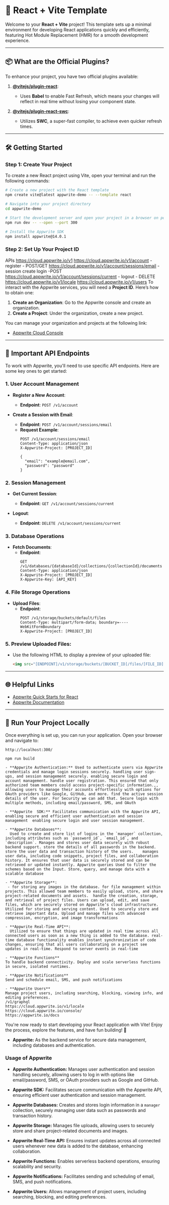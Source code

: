 # 🚀 React + Vite Template

Welcome to your **React + Vite** project! This template sets up a minimal environment for developing React applications quickly and efficiently, featuring Hot Module Replacement (HMR) for a smooth development experience.

---

## 📦 **What are the Official Plugins?**

To enhance your project, you have two official plugins available:

1. **[@vitejs/plugin-react](https://github.com/vitejs/vite-plugin-react/blob/main/packages/plugin-react/README.md)**: 
   - Uses **Babel** to enable Fast Refresh, which means your changes will reflect in real time without losing your component state.
   
2. **[@vitejs/plugin-react-swc](https://github.com/vitejs/vite-plugin-react-swc)**: 
   - Utilizes **SWC**, a super-fast compiler, to achieve even quicker refresh times.

---

## 🛠 **Getting Started**

### **Step 1: Create Your Project**

To create a new React project using Vite, open your terminal and run the following commands:

```bash
# Create a new project with the React template
npm create vite@latest appwrite-demo -- --template react

# Navigate into your project directory
cd appwrite-demo

# Start the development server and open your project in a browser on port 300
npm run dev -- --open --port 300

# Install the Appwrite SDK
npm install appwrite@14.0.1
```

### **Step 2: Set Up Your Project ID**

APIs
https://cloud.appwrite.io/v1
https://cloud.appwrite.io/v1/account - register - POST/GET
https://cloud.appwrite.io/v1/account/sessions/email - session create login -POST
https://cloud.appwrite.io/v1/account/sessions/current - logout - DELETE
https://cloud.appwrite.io/v1/locale
https://cloud.appwrite.io/v1/users
To interact with the Appwrite services, you will need a **Project ID**. Here’s how to obtain one:

1. **Create an Organization**: Go to the Appwrite console and create an organization.
2. **Create a Project**: Under the organization, create a new project.

You can manage your organization and projects at the following link:
- [Appwrite Cloud Console](https://cloud.appwrite.io/v1)

---

## 📄 **Important API Endpoints**

To work with Appwrite, you'll need to use specific API endpoints. Here are some key ones to get started:

### **1. User Account Management**

- **Register a New Account**: 
  - **Endpoint**: `POST /v1/account`
  
- **Create a Session with Email**:
  - **Endpoint**: `POST /v1/account/sessions/email`
  - **Request Example**:
    ```http
    POST /v1/account/sessions/email
    Content-Type: application/json
    X-Appwrite-Project: [PROJECT_ID]

    {
      "email": "example@email.com",
      "password": "password"
    }
    ```

### **2. Session Management**

- **Get Current Session**:
  - **Endpoint**: `GET /v1/account/sessions/current`
  
- **Logout**:
  - **Endpoint**: `DELETE /v1/account/sessions/current`

### **3. Database Operations**

- **Fetch Documents**:
  - **Endpoint**: 
    ```http
    GET /v1/databases/{databaseId}/collections/{collectionId}/documents
    Content-Type: application/json
    X-Appwrite-Project: [PROJECT_ID]
    X-Appwrite-Key: [API_KEY]
    ```

### **4. File Storage Operations**

- **Upload Files**:
  - **Endpoint**: 
    ```http
    POST /v1/storage/buckets/default/files
    Content-Type: multipart/form-data; boundary=----WebKitFormBoundary
    X-Appwrite-Project: [PROJECT_ID]
    ```

### **5. Preview Uploaded Files**:
- Use the following HTML to display a preview of your uploaded file:
  ```html
  <img src="[ENDPOINT]/v1/storage/buckets/[BUCKET_ID]/files/[FILE_ID]/preview?project=[PROJECT_ID]" />
  ```

---

## 🌐 **Helpful Links**

- [Appwrite Quick Starts for React](https://appwrite.io/docs/quick-starts/react)
- [Appwrite Documentation](https://appwrite.io/docs/references/cloud/client-web/account)

---

## 🎉 **Run Your Project Locally**

Once everything is set up, you can run your application. Open your browser and navigate to:

```http
http://localhost:300/

npm run build

- **Appwrite Authentication:** Used to authenticate users via Appwrite credentials and manage login sessions securely. handling user sign-ups, and session management securely. enabling secure login and account management. handle user registration. This ensured that only authorized team members could access project-specific information.,, allowing users to manage their accounts effortlessly with options for OAuth providers like Google, GitHub, and more. find the active session details of the user. For Security we can add that. Secure login with multiple methods, including email/password, SMS, and OAuth 

- **Appwrite  SDK:** Facilitates communication with the Appwrite API, enabling secure and efficient user authentication and session management  enabling secure login and user session management. 

- **Appwrite Databases**:  
  Used to create and store list of logins in the `manager` collection, including attributes such as `password_id`, `email_id`, and `description`. Manages and stores user data securely with robust backend support. store the details of all passwords in the backend.  store the user data and transaction history of the users.    manages user data, including code snippets, project files, and collaboration history. It ensures that user data is securely stored and can be retrieved or updated instantly. Appwrite queries Used to filter the schemes based on the Input. Store, query, and manage data with a scalable database 

- **Appwrite Storage**: 
 - for storing any images in the database. for file management within projects. This allowed team members to easily upload, store, and share project-related documents and assets.  handle the creation, storage, and retrieval of project files. Users can upload, edit, and save files, which are securely stored on Appwrite’s cloud infrastructure. Utilized for storing and serving content. Used to securely store and retrieve important data. Upload and manage files with advanced compression, encryption, and image transformations 

- **Appwrite Real-Time API**:  
  Utilized to ensure that things are updated in real time across all connected users as soon as a new thing is added to the database. real-time database functionality enables instant synchronization of code changes, ensuring that all users collaborating on a project see updates in real-time. Respond to server events in real-time 
 
- **Appwrite Functions**
To handle backend connectivity. Deploy and scale serverless functions in secure, isolated runtimes.

- **Appwrite Notifications**
Send and schedule email, SMS, and push notifications 

- **Appwrite Users**
Manage project users, including searching, blocking, viewing info, and editing preferences.
/v1/graphql
https://cloud.appwrite.io/v1/locale
https://cloud.appwrite.io/console/
https://appwrite.io/docs
```

You're now ready to start developing your React application with Vite! Enjoy the process, explore the features, and have fun building! 🎊

- **Appwrite:** As the backend service for secure data management, including databases and authentication.

### Usage of Appwrite

- **Appwrite Authentication:** Manages user authentication and session handling securely, allowing users to log in with options like email/password, SMS, or OAuth providers such as Google and GitHub.

- **Appwrite SDK:** Facilitates secure communication with the Appwrite API, ensuring efficient user authentication and session management.

- **Appwrite Databases:** Creates and stores login information in a `manager` collection, securely managing user data such as passwords and transaction history.

- **Appwrite Storage:** Manages file uploads, allowing users to securely store and share project-related documents and images.

- **Appwrite Real-Time API:** Ensures instant updates across all connected users whenever new data is added to the database, enhancing collaboration.

- **Appwrite Functions:** Enables serverless backend operations, ensuring scalability and security.

- **Appwrite Notifications:** Facilitates sending and scheduling of email, SMS, and push notifications.

- **Appwrite Users:** Allows management of project users, including searching, blocking, and editing preferences.